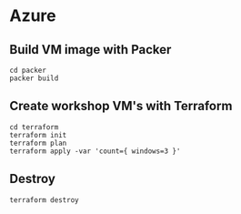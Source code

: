 # Azure

## Build VM image with Packer

```
cd packer
packer build
```

## Create workshop VM's with Terraform

```
cd terraform
terraform init
terraform plan
terraform apply -var 'count={ windows=3 }'
```

## Destroy

```bash
terraform destroy
```
